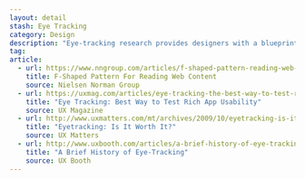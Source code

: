 ```yaml
---
layout: detail
stash: Eye Tracking
category: Design
description: "Eye-tracking research provides designers with a blueprint of sorts to guide them on the priorities with which site visitors generally absorb the information on any given site."
tag:
article:
  - url: https://www.nngroup.com/articles/f-shaped-pattern-reading-web-content/
    title: F-Shaped Pattern For Reading Web Content
    source: Nielsen Norman Group
  - url: https://uxmag.com/articles/eye-tracking-the-best-way-to-test-rich-app-usability
    title: "Eye Tracking: Best Way to Test Rich App Usability"
    source: UX Magazine
  - url: http://www.uxmatters.com/mt/archives/2009/10/eyetracking-is-it-worth-it.php
    title: "Eyetracking: Is It Worth It?"
    source: UX Matters
  - url: http://www.uxbooth.com/articles/a-brief-history-of-eye-tracking/
    title: "A Brief History of Eye-Tracking"
    source: UX Booth
---
```

